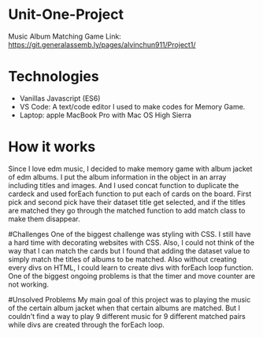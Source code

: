 # Unit-One-Project
Music Album Matching Game
Link: https://git.generalassemb.ly/pages/alvinchun911/Project1/

# Technologies
- Vanillas Javascript (ES6)
- VS Code: A text/code editor I used to make codes for Memory Game.
- Laptop: apple MacBook Pro with Mac OS High Sierra

# How it works
Since I love edm music, I decided to make memory game with album jacket of edm albums. I put the album information in the object in an array including titles and images. And I used concat function to duplicate the cardeck and used forEach function to put each of cards on the board. First pick and second pick have their dataset title get selected, and if the titles are matched they go through the matched function to add match class to make them disappear.

#Challenges
One of the biggest challenge was styling with CSS. I still have a hard time with decorating websites with CSS. Also, I could not think of the way that I can match the cards but I found that adding the dataset value to simply match the titles of albums to be matched. Also without creating every divs on HTML, I could learn to create divs with forEach loop function. One of the biggest ongoing problems is that the timer and move counter are not working.

#Unsolved Problems
My main goal of this project was to playing the music of the certain album jacket when that certain albums are matched. But I couldn't find a way to play 9 different music for 9 different matched pairs while divs are created through the forEach loop.
